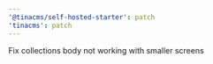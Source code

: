 ```yaml
---
'@tinacms/self-hosted-starter': patch
'tinacms': patch
---
```


Fix collections body not working with smaller screens
